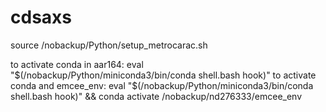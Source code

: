 # cdsaxs

source /nobackup/Python/setup_metrocarac.sh

to activate conda in aar164: eval "$(/nobackup/Python/miniconda3/bin/conda shell.bash hook)"
to activate conda and emcee_env: eval "$(/nobackup/Python/miniconda3/bin/conda shell.bash hook)" && conda activate /nobackup/nd276333/emcee_env